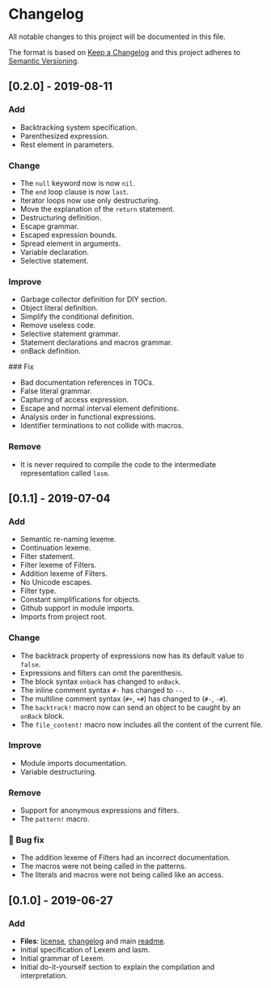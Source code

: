 # Changelog

All notable changes to this project will be documented in this file.

The format is based on [Keep a Changelog](https://keepachangelog.com/en/1.0.0/)
and this project adheres to [Semantic Versioning](https://semver.org/spec/v2.0.0.html).

## [0.2.0] - 2019-08-11

### Add

- Backtracking system specification.
- Parenthesized expression.
- Rest element in parameters.

### Change

- The `null` keyword now is now `nil`.
- The `end` loop clause is now `last`.
- Iterator loops now use only destructuring.
- Move the explanation of the `return` statement.
- Destructuring definition.
- Escape grammar.
- Escaped expression bounds.
- Spread element in arguments.
- Variable declaration.
- Selective statement.

### Improve

- Garbage collector definition for DIY section.
- Object literal definition.
- Simplify the conditional definition.
- Remove useless code.
- Selective statement grammar.
- Statement declarations and macros grammar.
- onBack definition.

### Fix

- Bad documentation references in TOCs.
- False literal grammar.
- Capturing of access expression.
- Escape and normal interval element definitions.
- Analysis order in functional expressions.
- Identifier terminations to not collide with macros.

### Remove

- It is never required to compile the code to the intermediate representation called `lasm`.

## [0.1.1] - 2019-07-04

### Add

- Semantic re-naming lexeme.
- Continuation lexeme.
- Filter statement.
- Filter lexeme of Filters.
- Addition lexeme of Filters.
- No Unicode escapes.
- Filter type.
- Constant simplifications for objects.
- Github support in module imports.
- Imports from project root.

### Change

- The backtrack property of expressions now has its default value to `false`.
- Expressions and filters can omit the parenthesis.
- The block syntax `onback` has changed to `onBack`.
- The inline comment syntax `#-` has changed to `--`.
- The multiline comment syntax (`#+`, `+#`) has changed to (`#-`, `-#`).
- The `backtrack!` macro now can send an object to be caught by an `onBack` block.
- The `file_content!` macro now includes all the content of the current file.

### Improve

- Module imports documentation.
- Variable destructuring.

### Remove

- Support for anonymous expressions and filters.
- The `pattern!` macro.

### :bug: Bug fix

- The addition lexeme of Filters had an incorrect documentation.
- The macros were not being called in the patterns.
- The literals and macros were not being called like an access.

## [0.1.0] - 2019-06-27

### Add

- **Files**: [license](LICENSE), [changelog](#changelog) and main [readme](README.md).
- Initial specification of Lexem and lasm.
- Initial grammar of Lexem.
- Initial do-it-yourself section to explain the compilation and interpretation.
